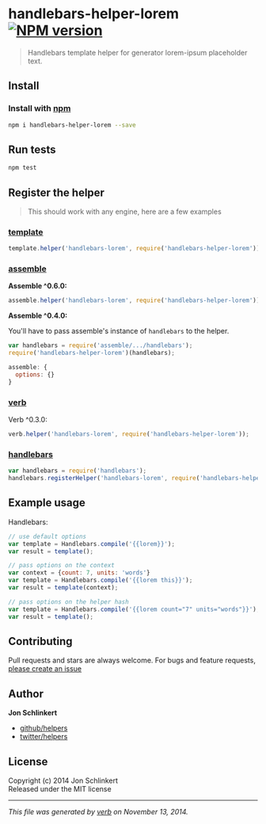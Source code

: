 # handlebars-helper-lorem [![NPM version](https://badge.fury.io/js/handlebars-helper-lorem.svg)](http://badge.fury.io/js/handlebars-helper-lorem)

> Handlebars template helper for generator lorem-ipsum placeholder text.


## Install
### Install with [npm](npmjs.org)

```bash
npm i handlebars-helper-lorem --save
```


## Run tests

```bash
npm test
```

## Register the helper

> This should work with any engine, here are a few examples

### [template](https://github.com/jonschlinkert/template)

```js
template.helper('handlebars-lorem', require('handlebars-helper-lorem'));
```

### [assemble](https://github.com/assemble/assemble)

**Assemble ^0.6.0:**

```js
assemble.helper('handlebars-lorem', require('handlebars-helper-lorem'));
```

**Assemble ^0.4.0:**

You'll have to pass assemble's instance of `handlebars` to the helper.

```js
var handlebars = require('assemble/.../handlebars');
require('handlebars-helper-lorem')(handlebars);

assemble: {
  options: {}
}
```

### [verb](https://github.com/jonschlinkert/verb)

Verb ^0.3.0:

```js
verb.helper('handlebars-lorem', require('handlebars-helper-lorem'));
```

### [handlebars](https://github.com/wycats/handlebars.js/)

```js
var handlebars = require('handlebars');
handlebars.registerHelper('handlebars-lorem', require('handlebars-helper-lorem'));
```

## Example usage

Handlebars:

```js
// use default options
var template = Handlebars.compile('{{lorem}}');
var result = template();

// pass options on the context
var context = {count: 7, units: 'words'}
var template = Handlebars.compile('{{lorem this}}');
var result = template(context);

// pass options on the helper hash
var template = Handlebars.compile('{{lorem count="7" units="words"}}');
var result = template();
```


## Contributing
Pull requests and stars are always welcome. For bugs and feature requests, [please create an issue](https://github.com/helpers/handlebars-helper-lorem/issues)

## Author

**Jon Schlinkert**
 
+ [github/helpers](https://github.com/helpers)
+ [twitter/helpers](http://twitter.com/helpers) 

## License
Copyright (c) 2014 Jon Schlinkert  
Released under the MIT license

***

_This file was generated by [verb](https://github.com/assemble/verb) on November 13, 2014._